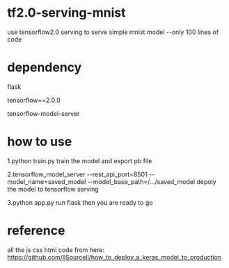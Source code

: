 # tf2.0-serving-mnist
use tensorflow2.0 serving to serve simple mnist model --only 100 lines of code

# dependency
flask

tensorflow==2.0.0

tensorflow-model-server

# how to use
1.python train.py
  train the model and export pb file
  
2.tensorflow_model_server --rest_api_port=8501 --model_name=saved_model --model_base_path=/.../saved_model
  depoly the model to tensorflow serving
  
3.python app.py 
  run flask 
  then you are ready to go

# reference
  all the js css html code from here: https://github.com/llSourcell/how_to_deploy_a_keras_model_to_production
